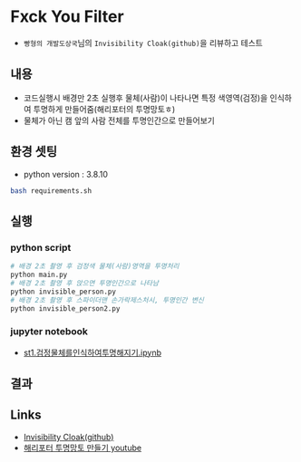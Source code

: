# Fxck You Filter
* `빵형의 개발도상국`님의 `Invisibility Cloak(github)`을 리뷰하고 테스트 

## 내용
* 코드실행시 배경만 2초 실행후 물체(사람)이 나타나면 특정 색영역(검정)을 인식하여 투명하게 만들어줌(해리포터의 투명망토ㅎ)
* 물체가 아닌 캠 앞의 사람 전체를 투명인간으로 만들어보기

## 환경 셋팅
 * python version : 3.8.10
```bash
bash requirements.sh
```

## 실행
### python script
```bash
# 배경 2초 촬영 후 검정색 물체(사람)영역을 투명처리
python main.py
# 배경 2초 촬영 후 앉으면 투명인간으로 나타남
python invisible_person.py
# 배경 2초 촬영 후 스파이더맨 손가락제스처시, 투명인간 변신
python invisible_person2.py
```
### jupyter notebook
* [st1.검정물체를인식하여투명해지기.ipynb](https://github.com/duc-ke/kaggle-playground-group/blob/main/3.invisibility_cloak/jupyters/st1.%EA%B2%80%EC%A0%95%EB%AC%BC%EC%B2%B4%EB%A5%BC%EC%9D%B8%EC%8B%9D%ED%95%98%EC%97%AC%ED%88%AC%EB%AA%85%ED%95%B4%EC%A7%80%EA%B8%B0.ipynb)

## 결과


## Links
* [Invisibility Cloak(github)](https://github.com/kairess/invisibility_cloak)
* [해리포터 투명망토 만들기 youtube](https://youtu.be/suytB_6aS6M)



